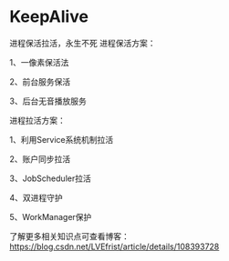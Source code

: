 # KeepAlive
进程保活拉活，永生不死
进程保活方案：

1、一像素保活法

2、前台服务保活

3、后台无音播放服务

进程拉活方案：

1、利用Service系统机制拉活

2、账户同步拉活

3、JobScheduler拉活

4、双进程守护

5、WorkManager保护

了解更多相关知识点可查看博客：https://blog.csdn.net/LVEfrist/article/details/108393728
